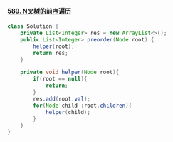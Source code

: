 #### [589. N叉树的前序遍历](https://leetcode-cn.com/problems/n-ary-tree-preorder-traversal/)

```java
class Solution {
    private List<Integer> res = new ArrayList<>();
    public List<Integer> preorder(Node root) {
        helper(root);
        return res;
    }

    private void helper(Node root){
        if(root == null){
            return;
        }
        res.add(root.val);
        for(Node child :root.children){
            helper(child);
        }
    }
}
```

